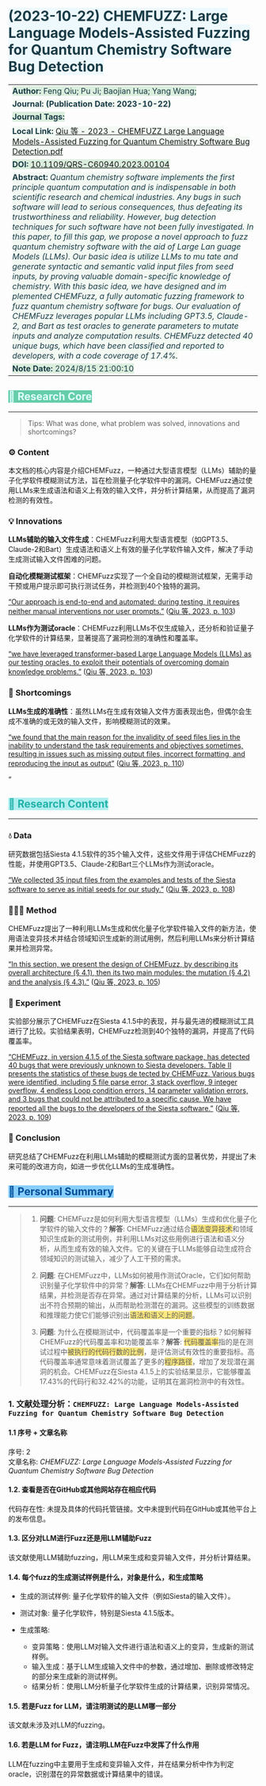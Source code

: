 # <span style="color: rgb(25, 60, 71)"><span style="background-color: rgb(238, 249, 253)">(2023-10-22) CHEMFUZZ: Large Language Models-Assisted Fuzzing for Quantum Chemistry Software Bug Detection</span></span>

|                                                                                                                                                                                                                                                                                                                                                                                                                                                                                                                                                                                                                                                                                                                                                                                                                                                                                                                                                                                                                                                                                                                                                                                                                                                                                                                                                                                    |
| ---------------------------------------------------------------------------------------------------------------------------------------------------------------------------------------------------------------------------------------------------------------------------------------------------------------------------------------------------------------------------------------------------------------------------------------------------------------------------------------------------------------------------------------------------------------------------------------------------------------------------------------------------------------------------------------------------------------------------------------------------------------------------------------------------------------------------------------------------------------------------------------------------------------------------------------------------------------------------------------------------------------------------------------------------------------------------------------------------------------------------------------------------------------------------------------------------------------------------------------------------------------------------------------------------------------------------------------------------------------------------------- |
| **<span style="color: rgb(25, 60, 71)"><span style="background-color: rgb(219, 238, 221)">Author:</span></span>**<span style="color: rgb(25, 60, 71)"><span style="background-color: rgb(219, 238, 221)"> Feng Qiu; Pu Ji; Baojian Hua; Yang Wang;</span></span>                                                                                                                                                                                                                                                                                                                                                                                                                                                                                                                                                                                                                                                                                                                                                                                                                                                                                                                                                                                                                                                                                                                   |
| **<span style="color: rgb(25, 60, 71)"><span style="background-color: rgb(243, 250, 244)">Journal: (Publication Date: 2023-10-22)</span></span>**                                                                                                                                                                                                                                                                                                                                                                                                                                                                                                                                                                                                                                                                                                                                                                                                                                                                                                                                                                                                                                                                                                                                                                                                                                  |
| **<span style="color: rgb(25, 60, 71)"><span style="background-color: rgb(219, 238, 221)">Journal Tags:</span></span>**                                                                                                                                                                                                                                                                                                                                                                                                                                                                                                                                                                                                                                                                                                                                                                                                                                                                                                                                                                                                                                                                                                                                                                                                                                                            |
| **<span style="color: rgb(25, 60, 71)"><span style="background-color: rgb(243, 250, 244)">Local Link: </span></span>**<span style="color: rgb(25, 60, 71)"><span style="background-color: rgb(243, 250, 244)"><a href="zotero://open-pdf/0_346AGHBG" rel="noopener noreferrer nofollow">Qiu 等 - 2023 - CHEMFUZZ Large Language Models-Assisted Fuzzing for Quantum Chemistry Software Bug Detection.pdf</a></span></span>                                                                                                                                                                                                                                                                                                                                                                                                                                                                                                                                                                                                                                                                                                                                                                                                                                                                                                                                                          |
| **<span style="color: rgb(25, 60, 71)"><span style="background-color: rgb(219, 238, 221)">DOI: </span></span>**<span style="color: rgb(25, 60, 71)"><span style="background-color: rgb(219, 238, 221)"><a href="https://doi.org/10.1109/QRS-C60940.2023.00104" rel="noopener noreferrer nofollow">10.1109/QRS-C60940.2023.00104</a></span></span>                                                                                                                                                                                                                                                                                                                                                                                                                                                                                                                                                                                                                                                                                                                                                                                                                                                                                                                                                                                                                                  |
| **<span style="color: rgb(25, 60, 71)"><span style="background-color: rgb(243, 250, 244)">Abstract: </span></span>***<span style="color: rgb(25, 60, 71)"><span style="background-color: rgb(243, 250, 244)">Quantum chemistry software implements the first principle quantum computation and is indispensable in both scientific research and chemical industries. Any bugs in such software will lead to serious consequences, thus defeating its trustworthiness and reliability. However, bug detection techniques for such software have not been fully investigated. In this paper, to fill this gap, we propose a novel approach to fuzz quantum chemistry software with the aid of Large Lan guage Models (LLMs). Our basic idea is utilize LLMs to mu tate and generate syntactic and semantic valid input files from seed inputs, by proving valuable domain-specific knowledge of chemistry. With this basic idea, we have designed and im plemented CHEMFuzz, a fully automatic fuzzing framework to fuzz quantum chemistry software for bugs. Our evaluation of CHEMFuzz leverages popular LLMs including GPT3.5, Claude-2, and Bart as test oracles to generate parameters to mutate inputs and analyze computation results. CHEMFuzz detected 40 unique bugs, which have been classified and reported to developers, with a code coverage of 17.4%.</span></span>* |
| **<span style="color: rgb(25, 60, 71)"><span style="background-color: rgb(219, 238, 221)">Note Date: </span></span>**<span style="color: rgb(25, 60, 71)"><span style="background-color: rgb(219, 238, 221)">2024/8/15 21:00:10</span></span>                                                                                                                                                                                                                                                                                                                                                                                                                                                                                                                                                                                                                                                                                                                                                                                                                                                                                                                                                                                                                                                                                                                                      |

## <span style="color: rgb(224, 255, 255)"><span style="background-color: rgb(102, 205, 170)">📜 Research Core</span></span>

***

> Tips: What was done, what problem was solved, innovations and shortcomings?

### ⚙️ Content

本文档的核心内容是介绍CHEMFuzz，一种通过大型语言模型（LLMs）辅助的量子化学软件模糊测试方法，旨在检测量子化学软件中的漏洞。CHEMFuzz通过使用LLMs来生成语法和语义上有效的输入文件，并分析计算结果，从而提高了漏洞检测的有效性。

### 💡 Innovations

**LLMs辅助的输入文件生成**：CHEMFuzz利用大型语言模型（如GPT3.5、Claude-2和Bart）生成语法和语义上有效的量子化学软件输入文件，解决了手动生成测试输入文件困难的问题。

**自动化模糊测试框架**：CHEMFuzz实现了一个全自动的模糊测试框架，无需手动干预或用户提示即可执行测试任务，并检测到40个独特的漏洞。

<span class="highlight" data-annotation="%7B%22attachmentURI%22%3A%22http%3A%2F%2Fzotero.org%2Fusers%2F14718694%2Fitems%2F346AGHBG%22%2C%22pageLabel%22%3A%22103%22%2C%22position%22%3A%7B%22pageIndex%22%3A0%2C%22rects%22%3A%5B%5B493.8472297000042%2C207.46535059999823%2C563.5183297000042%2C216.70315059999822%5D%2C%5B312.4272297000042%2C195.63535059999825%2C564.0069297000041%2C204.87315059999824%5D%2C%5B312.1972297000042%2C183.61535059999824%2C472.30372970000417%2C192.85315059999823%5D%5D%7D%2C%22citationItem%22%3A%7B%22uris%22%3A%5B%22http%3A%2F%2Fzotero.org%2Fusers%2F14718694%2Fitems%2FE293C8XH%22%5D%2C%22locator%22%3A%22103%22%7D%7D" ztype="zhighlight"><a href="zotero://open-pdf/library/items/346AGHBG?page=1">“Our approach is end-to-end and automated: during testing, it requires neither manual interventions nor user prompts.”</a></span> <span class="citation" data-citation="%7B%22citationItems%22%3A%5B%7B%22uris%22%3A%5B%22http%3A%2F%2Fzotero.org%2Fusers%2F14718694%2Fitems%2FE293C8XH%22%5D%2C%22locator%22%3A%22103%22%7D%5D%2C%22properties%22%3A%7B%7D%7D" ztype="zcitation">(<span class="citation-item"><a href="zotero://select/library/items/E293C8XH">Qiu 等, 2023, p. 103</a></span>)</span>

**LLMs作为测试oracle**：CHEMFuzz利用LLMs不仅生成输入，还分析和验证量子化学软件的计算结果，显著提高了漏洞检测的准确性和覆盖率。

<span class="highlight" data-annotation="%7B%22attachmentURI%22%3A%22http%3A%2F%2Fzotero.org%2Fusers%2F14718694%2Fitems%2F346AGHBG%22%2C%22pageLabel%22%3A%22103%22%2C%22position%22%3A%7B%22pageIndex%22%3A0%2C%22rects%22%3A%5B%5B312.1972297000042%2C231.45535059999824%2C563.5244297000042%2C240.69315059999823%5D%2C%5B312.6772297000042%2C219.45535059999824%2C564.4781297000043%2C228.69315059999823%5D%2C%5B312.4272297000042%2C207.46535059999823%2C488.38152970000425%2C216.70315059999822%5D%5D%7D%2C%22citationItem%22%3A%7B%22uris%22%3A%5B%22http%3A%2F%2Fzotero.org%2Fusers%2F14718694%2Fitems%2FE293C8XH%22%5D%2C%22locator%22%3A%22103%22%7D%7D" ztype="zhighlight"><a href="zotero://open-pdf/library/items/346AGHBG?page=1">“we have leveraged transformer-based Large Language Models (LLMs) as our testing oracles, to exploit their potentials of overcoming domain knowledge problems.”</a></span> <span class="citation" data-citation="%7B%22citationItems%22%3A%5B%7B%22uris%22%3A%5B%22http%3A%2F%2Fzotero.org%2Fusers%2F14718694%2Fitems%2FE293C8XH%22%5D%2C%22locator%22%3A%22103%22%7D%5D%2C%22properties%22%3A%7B%7D%7D" ztype="zcitation">(<span class="citation-item"><a href="zotero://select/library/items/E293C8XH">Qiu 等, 2023, p. 103</a></span>)</span>

### 🧩 Shortcomings

**LLMs生成的准确性**：虽然LLMs在生成有效输入文件方面表现出色，但偶尔会生成不准确的或无效的输入文件，影响模糊测试的效果。

<span class="highlight" data-annotation="%7B%22attachmentURI%22%3A%22http%3A%2F%2Fzotero.org%2Fusers%2F14718694%2Fitems%2F346AGHBG%22%2C%22pageLabel%22%3A%22110%22%2C%22position%22%3A%7B%22pageIndex%22%3A7%2C%22rects%22%3A%5B%5B158.74355980000178%2C349.3492502999987%2C297.8797598000017%2C358.8279502999987%5D%2C%5B46.72355980000177%2C337.36925029999867%2C297.65245980000157%2C344.8052502999987%5D%2C%5B46.72355980000177%2C325.49925029999866%2C297.73745980000183%2C332.9352502999987%5D%2C%5B46.58355980000177%2C313.58925029999864%2C297.6455598000018%2C321.0252502999987%5D%2C%5B46.73355980000177%2C301.58925029999864%2C179.02590980000178%2C309.0252502999987%5D%5D%7D%2C%22citationItem%22%3A%7B%22uris%22%3A%5B%22http%3A%2F%2Fzotero.org%2Fusers%2F14718694%2Fitems%2FE293C8XH%22%5D%2C%22locator%22%3A%22110%22%7D%7D" ztype="zhighlight"><a href="zotero://open-pdf/library/items/346AGHBG?page=8">“we found that the main reason for the invalidity of seed files lies in the inability to understand the task requirements and objectives sometimes, resulting in issues such as missing output files, incorrect formatting, and reproducing the input as output”</a></span> <span class="citation" data-citation="%7B%22citationItems%22%3A%5B%7B%22uris%22%3A%5B%22http%3A%2F%2Fzotero.org%2Fusers%2F14718694%2Fitems%2FE293C8XH%22%5D%2C%22locator%22%3A%22110%22%7D%5D%2C%22properties%22%3A%7B%7D%7D" ztype="zcitation">(<span class="citation-item"><a href="zotero://select/library/items/E293C8XH">Qiu 等, 2023, p. 110</a></span>)</span>

“

## <span style="color: rgb(32, 178, 170)"><span style="background-color: rgb(175, 238, 238)">🔁 Research Content</span></span>

***

### 💧 Data

研究数据包括Siesta 4.1.5软件的35个输入文件，这些文件用于评估CHEMFuzz的性能，并使用GPT3.5、Claude-2和Bart三个LLMs作为测试oracle。

<span class="highlight" data-annotation="%7B%22attachmentURI%22%3A%22http%3A%2F%2Fzotero.org%2Fusers%2F14718694%2Fitems%2F346AGHBG%22%2C%22pageLabel%22%3A%22108%22%2C%22position%22%3A%7B%22pageIndex%22%3A5%2C%22rects%22%3A%5B%5B311.28268000000435%2C196.94931060000093%2C562.7233300000046%2C206.28896060000093%5D%2C%5B311.4826800000044%2C185.00931060000093%2C530.6888300000045%2C192.44531060000094%5D%5D%7D%2C%22citationItem%22%3A%7B%22uris%22%3A%5B%22http%3A%2F%2Fzotero.org%2Fusers%2F14718694%2Fitems%2FE293C8XH%22%5D%2C%22locator%22%3A%22108%22%7D%7D" ztype="zhighlight"><a href="zotero://open-pdf/library/items/346AGHBG?page=6">“We collected 35 input files from the examples and tests of the Siesta software to serve as initial seeds for our study.”</a></span> <span class="citation" data-citation="%7B%22citationItems%22%3A%5B%7B%22uris%22%3A%5B%22http%3A%2F%2Fzotero.org%2Fusers%2F14718694%2Fitems%2FE293C8XH%22%5D%2C%22locator%22%3A%22108%22%7D%5D%2C%22properties%22%3A%7B%7D%7D" ztype="zcitation">(<span class="citation-item"><a href="zotero://select/library/items/E293C8XH">Qiu 等, 2023, p. 108</a></span>)</span>

### 👩🏻‍💻 Method

CHEMFuzz提出了一种利用LLMs生成和优化量子化学软件输入文件的新方法，使用语法变异技术并结合领域知识生成新的测试用例，然后利用LLMs来分析计算结果并检测异常。

<span class="highlight" data-annotation="%7B%22attachmentURI%22%3A%22http%3A%2F%2Fzotero.org%2Fusers%2F14718694%2Fitems%2F346AGHBG%22%2C%22pageLabel%22%3A%22105%22%2C%22position%22%3A%7B%22pageIndex%22%3A2%2C%22rects%22%3A%5B%5B314.0263499000006%2C208.2505507999976%2C565.5139499000006%2C217.7034007999976%5D%2C%5B314.3963499000006%2C196.2338507999976%2C565.6520999000006%2C205.52635079999763%5D%2C%5B314.2363499000006%2C184.3038507999976%2C538.9658999000005%2C193.59635079999762%5D%5D%7D%2C%22citationItem%22%3A%7B%22uris%22%3A%5B%22http%3A%2F%2Fzotero.org%2Fusers%2F14718694%2Fitems%2FE293C8XH%22%5D%2C%22locator%22%3A%22105%22%7D%7D" ztype="zhighlight"><a href="zotero://open-pdf/library/items/346AGHBG?page=3">“In this section, we present the design of CHEMFuzz, by describing its overall architecture (§ 4.1), then its two main modules: the mutation (§ 4.2) and the analysis (§ 4.3).”</a></span> <span class="citation" data-citation="%7B%22citationItems%22%3A%5B%7B%22uris%22%3A%5B%22http%3A%2F%2Fzotero.org%2Fusers%2F14718694%2Fitems%2FE293C8XH%22%5D%2C%22locator%22%3A%22105%22%7D%5D%2C%22properties%22%3A%7B%7D%7D" ztype="zcitation">(<span class="citation-item"><a href="zotero://select/library/items/E293C8XH">Qiu 等, 2023, p. 105</a></span>)</span>

### 🔬 Experiment

实验部分展示了CHEMFuzz在Siesta 4.1.5中的表现，并与最先进的模糊测试工具进行了比较。实验结果表明，CHEMFuzz检测到40个独特的漏洞，并提高了代码覆盖率。

<span class="highlight" data-annotation="%7B%22attachmentURI%22%3A%22http%3A%2F%2Fzotero.org%2Fusers%2F14718694%2Fitems%2F346AGHBG%22%2C%22pageLabel%22%3A%22109%22%2C%22position%22%3A%7B%22pageIndex%22%3A6%2C%22rects%22%3A%5B%5B48.932660000000794%2C353.16469989999905%2C299.7756100000008%2C360.6006998999991%5D%2C%5B48.532660000000796%2C341.35469989999905%2C299.8020100000008%2C348.7906998999991%5D%2C%5B48.31266000000079%2C329.35469989999905%2C296.31321000000077%2C338.69519989999907%5D%2C%5B48.55266000000079%2C317.34469989999906%2C299.4709600000008%2C324.7806998999991%5D%2C%5B48.49266000000079%2C305.41469989999905%2C299.48046000000073%2C312.8506998999991%5D%2C%5B48.572660000000795%2C293.47469989999905%2C299.5547100000009%2C300.9106998999991%5D%2C%5B48.48266000000079%2C281.58469989999907%2C299.32931000000076%2C289.0206998999991%5D%2C%5B48.23266000000079%2C269.53469989999905%2C299.8220100000008%2C276.9706998999991%5D%2C%5B48.572660000000795%2C257.5146998999991%2C84.94576000000083%2C264.9506998999991%5D%5D%7D%2C%22citationItem%22%3A%7B%22uris%22%3A%5B%22http%3A%2F%2Fzotero.org%2Fusers%2F14718694%2Fitems%2FE293C8XH%22%5D%2C%22locator%22%3A%22109%22%7D%7D" ztype="zhighlight"><a href="zotero://open-pdf/library/items/346AGHBG?page=7">“CHEMFuzz, in version 4.1.5 of the Siesta software package, has detected 40 bugs that were previously unknown to Siesta developers. Table II presents the statistics of these bugs de tected by CHEMFuzz. Various bugs were identified, including 5 file parse error, 3 stack overflow, 9 integer overflow, 4 endless Loop condition errors, 14 parameter validation errors, and 3 bugs that could not be attributed to a specific cause. We have reported all the bugs to the developers of the Siesta software.”</a></span> <span class="citation" data-citation="%7B%22citationItems%22%3A%5B%7B%22uris%22%3A%5B%22http%3A%2F%2Fzotero.org%2Fusers%2F14718694%2Fitems%2FE293C8XH%22%5D%2C%22locator%22%3A%22109%22%7D%5D%2C%22properties%22%3A%7B%7D%7D" ztype="zcitation">(<span class="citation-item"><a href="zotero://select/library/items/E293C8XH">Qiu 等, 2023, p. 109</a></span>)</span>

### 📜 Conclusion

研究总结了CHEMFuzz在利用LLMs辅助的模糊测试方面的显著优势，并提出了未来可能的改进方向，如进一步优化LLMs的生成准确性。

## <span style="color: rgb(0, 77, 153)"><span style="background-color: rgb(135, 206, 250)">🤔 Personal Summary</span></span>

***

> 1.  **问题**: CHEMFuzz是如何利用大型语言模型（LLMs）生成和优化量子化学软件的输入文件的？**解答**: CHEMFuzz通过结合<span style="background-color: #ffd40080">语法变异技术</span>和领域知识生成新的测试用例，并利用LLMs对这些用例进行语法和语义分析，从而生成有效的输入文件。它的关键在于LLMs能够自动生成符合领域知识的测试输入，减少了人工干预的需求。
>
> 2.  **问题**: 在CHEMFuzz中，LLMs如何被用作测试Oracle，它们如何帮助识别量子化学软件中的异常？**解答**: LLMs在CHEMFuzz中用于分析计算结果，并检测是否存在异常。通过对计算结果的分析，LLMs可以识别出不符合预期的输出，从而帮助检测潜在的漏洞。这些模型的训练数据和推理能力使它们能够识别出<span style="background-color: #ffd40080">语法和语义上的问题</span>。
>
> 3.  **问题**: 为什么在模糊测试中，代码覆盖率是一个重要的指标？如何解释CHEMFuzz的代码覆盖率和功能覆盖率？**解答**: <span style="background-color: #ffd40080">代码覆盖率</span>指的是在测试过程中<span style="background-color: #ffd40080">被执行的代码行数的比例</span>，是评估测试有效性的重要指标。高代码覆盖率通常意味着测试覆盖了更多的<span style="background-color: #ffd40080">程序路径</span>，增加了发现潜在漏洞的机会。CHEMFuzz在Siesta 4.1.5上的实验结果显示，它能够覆盖17.43%的代码行和32.42%的功能，证明其在漏洞检测中的有效性。

###

### 1. 文献处理分析：`CHEMFUZZ: Large Language Models-Assisted Fuzzing for Quantum Chemistry Software Bug Detection`

#### 1.1 序号 + 文章名称

序号: 2\
文章名称: *CHEMFUZZ: Large Language Models-Assisted Fuzzing for Quantum Chemistry Software Bug Detection*

#### 1.2. 查看是否在GitHub或其他网站存在相应代码

代码存在性: 未提及具体的代码托管链接。文中未提到代码在GitHub或其他平台上的发布信息。

#### 1.3. 区分对LLM进行Fuzz还是用LLM辅助Fuzz

该文献使用LLM辅助fuzzing，用LLM来生成和变异输入文件，并分析计算结果。

#### 1.4. 每个fuzz的生成测试样例是什么，对象是什么，和生成策略

*   生成的测试样例: 量子化学软件的输入文件（例如Siesta的输入文件）。

*   测试对象: 量子化学软件，特别是Siesta 4.1.5版本。

*   生成策略:

    *   变异策略：使用LLM对输入文件进行语法和语义上的变异，生成新的测试样例。
    *   输入生成：基于LLM生成输入文件中的参数，通过增加、删除或修改特定的部分来生成新的测试样例。
    *   结果分析：使用LLM分析量子化学软件生成的计算结果，识别异常情况。

#### 1.5. 若是Fuzz for LLM，请注明测试的是LLM哪一部分

该文献未涉及对LLM的fuzzing。

#### 1.6. 若是LLM for Fuzz，请注明LLM在Fuzz中发挥了什么作用

LLM在fuzzing中主要用于生成和变异输入文件，并在结果分析中作为判定oracle，识别潜在的异常数据或计算结果中的错误。
